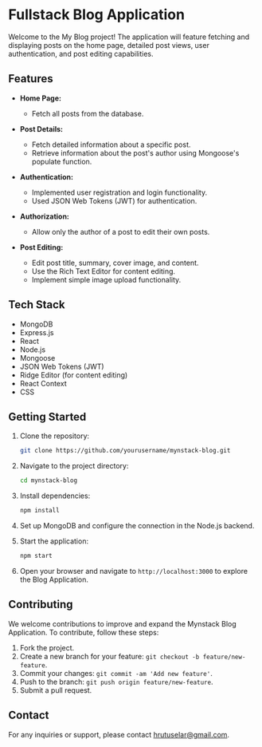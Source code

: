 # Fullstack Blog Application

Welcome to the My Blog project! The application will feature fetching and displaying posts on the home page, detailed post views, user authentication, and post editing capabilities.

## Features

- **Home Page:**
  - Fetch all posts from the database.
  
- **Post Details:**
  - Fetch detailed information about a specific post.
  - Retrieve information about the post's author using Mongoose's populate function.
  
- **Authentication:**
  - Implemented user registration and login functionality.
  - Used JSON Web Tokens (JWT) for authentication.

- **Authorization:**
  - Allow only the author of a post to edit their own posts.

- **Post Editing:**
  - Edit post title, summary, cover image, and content.
  - Use the Rich Text Editor for content editing.
  - Implement simple image upload functionality.

## Tech Stack

- MongoDB
- Express.js
- React
- Node.js
- Mongoose
- JSON Web Tokens (JWT)
- Ridge Editor (for content editing)
- React Context
- CSS

## Getting Started

1. Clone the repository:

   ```bash
   git clone https://github.com/yourusername/mynstack-blog.git
   ```

2. Navigate to the project directory:

   ```bash
   cd mynstack-blog
   ```

3. Install dependencies:

   ```bash
   npm install
   ```

4. Set up MongoDB and configure the connection in the Node.js backend.

5. Start the application:

   ```bash
   npm start
   ```

6. Open your browser and navigate to `http://localhost:3000` to explore the Blog Application.

## Contributing

We welcome contributions to improve and expand the Mynstack Blog Application. To contribute, follow these steps:

1. Fork the project.
2. Create a new branch for your feature: `git checkout -b feature/new-feature`.
3. Commit your changes: `git commit -am 'Add new feature'`.
4. Push to the branch: `git push origin feature/new-feature`.
5. Submit a pull request.


## Contact

For any inquiries or support, please contact hrutuselar@gmail.com.
